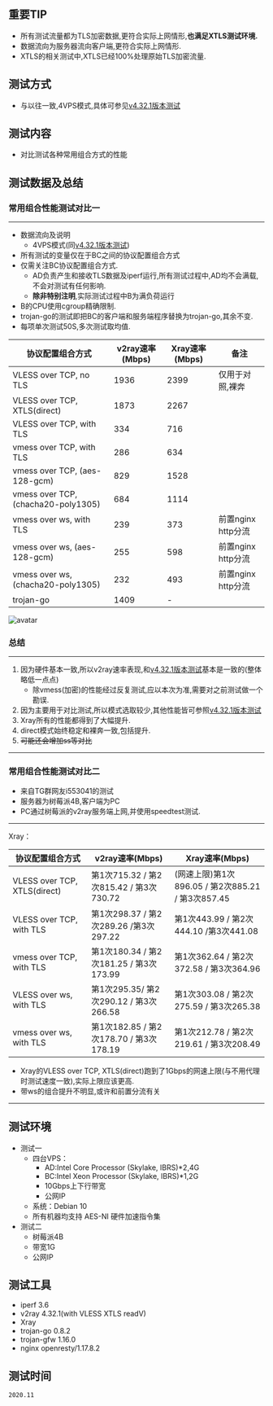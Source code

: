  ## 重要TIP

* 所有测试流量都为TLS加密数据,更符合实际上网情形,**也满足XTLS测试环境.**
* 数据流向为服务器流向客户端,更符合实际上网情形.
* XTLS的相关测试中,XTLS已经100%处理原始TLS加密流量.

## 测试方式
* 与以往一致,4VPS模式,具体可参见[v4.32.1版本测试](https://github.com/badO1a5A90/v2ray-doc/blob/master/v2ray_speed_test_v4.32.1.md)


## 测试内容

* 对比测试各种常用组合方式的性能


## 测试数据及总结

### 常用组合性能测试对比一
---

* 数据流向及说明
  * 4VPS模式(同[v4.32.1版本测试](https://github.com/badO1a5A90/v2ray-doc/blob/master/v2ray_speed_test_v4.32.1.md))
* 所有测试的变量仅在于BC之间的协议配置组合方式
* 仅需关注BC协议配置组合方式. 
  * AD负责产生和接收TLS数据及iperf运行,所有测试过程中,AD均不会满载,不会对测试有任何影响.
  * **除非特别注明**,实际测试过程中B为满负荷运行
* B的CPU使用cgroup精确限制.
* trojan-go的测试即把BC的客户端和服务端程序替换为trojan-go,其余不变.
* 每项单次测试50S,多次测试取均值.

协议配置组合方式|v2ray速率(Mbps)|Xray速率(Mbps)|备注
--- | ---| --- | ---
VLESS over TCP, no TLS	|  1936  |2399|仅用于对照,裸奔
VLESS over TCP, XTLS(direct)	|1873 | 2267
VLESS over TCP, with TLS	|334  |716
vmess over TCP, with TLS	| 286    |  634
vmess over TCP, (aes-128-gcm)	|829 | 1528
vmess over TCP, (chacha20-poly1305)	| 684 |  1114
vmess over ws, with TLS	| 239  |373|前置nginx http分流
vmess over ws, (aes-128-gcm)	| 255  |598|前置nginx http分流
vmess over ws, (chacha20-poly1305)	|  232  |493|前置nginx http分流
trojan-go	|  1409   |-|

![avatar](https://raw.githubusercontent.com/badO1a5A90/v2ray-doc/main/performance_test/Xray/img/xray20201119.jpg)

  ### 总结
  --- 
  1. 因为硬件基本一致,所以v2ray速率表现,和[v4.32.1版本测试](https://github.com/badO1a5A90/v2ray-doc/blob/master/v2ray_speed_test_v4.32.1.md)基本是一致的(整体略低一点点)
      * 除vmess(加密)的性能经过反复测试,应以本次为准,需要对之前测试做一个勘误.
  2. 因为主要用于对比测试,所以模式选取较少,其他性能皆可参照[v4.32.1版本测试](https://github.com/badO1a5A90/v2ray-doc/blob/master/v2ray_speed_test_v4.32.1.md)  
  3. Xray所有的性能都得到了大幅提升.
  4. direct模式始终稳定和裸奔一致,包括提升.
  5. ~~可能还会增加ss等对比~~
---

### 常用组合性能测试对比二

* 来自TG群网友i553041的测试
* 服务器为树莓派4B,客户端为PC
* PC通过树莓派的v2ray服务端上网,并使用speedtest测试.

---
Xray：

协议配置组合方式|v2ray速率(Mbps)|Xray速率(Mbps)
--- | ---| --- 
VLESS over TCP, XTLS(direct)	|第1次715.32 / 第2次815.42 / 第3次730.72 | (网速上限)第1次896.05 / 第2次885.21 / 第3次857.45
VLESS over TCP, with TLS	|第1次298.37 / 第2次289.26 /第3次297.22|第1次443.99 / 第2次444.10 /第3次441.08
vmess over TCP, with TLS	| 第1次180.34 / 第2次181.25 / 第3次173.99    |  第1次362.64 / 第2次372.58 / 第3次364.96
VLESS over ws, with TLS	|第1次295.35/ 第2次290.12 / 第3次266.58 | 第1次303.08 / 第2次275.59 / 第3次265.38
vmess over ws, with TLS	| 第1次182.85 / 第2次178.70 / 第3次178.19 |  第1次212.78 / 第2次219.61 / 第3次208.49

* Xray的VLESS over TCP, XTLS(direct)跑到了1Gbps的网速上限(与不用代理时测试速度一致),实际上限应该更高.
* 带ws的组合提升不明显,或许和前置分流有关
----

## 测试环境
* 测试一
  * 四台VPS：
      - AD:Intel Core Processor (Skylake, IBRS)*2,4G
      - BC:Intel Xeon Processor (Skylake, IBRS)*1,2G
      - 10Gbps上下行带宽
      - 公网IP
  * 系统：Debian 10
  * 所有机器均支持 AES-NI 硬件加速指令集
* 测试二
  * 树莓派4B
  * 带宽1G
  * 公网IP
  
## 测试工具
* iperf 3.6
* v2ray 4.32.1(with VLESS XTLS readV)
* Xray
* trojan-go 0.8.2
* trojan-gfw 1.16.0
* nginx openresty/1.17.8.2

## 测试时间
    2020.11
